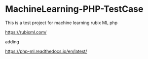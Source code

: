 # MachineLearning-PHP-TestCase


This is a test project for machine learning rubix ML php

https://rubixml.com/


adding

https://php-ml.readthedocs.io/en/latest/